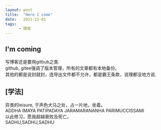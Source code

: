 ```yaml
---
layout: post
title:  "Here I come"
date:   2021-12-01
tags:
      - 随笔
---
```


## I'm coming

写博客还是要用gitbub之类.\
github, gitee强调了版本管理，所有的文章都有本地备份。\
其他的都是说封就封，连导出文件都不允许，都是霸王条款，说理都没地方说.

## [学法]

异类的leisure, 于声色犬马之处，占一片地，坐着。\
ADDHA IMAYA PATIPADAYA JARAMARANANHA PARIMUCCISSAMI\
以此修习，愿我超越衰败及死亡。\
SADHU,SADHU,SADHU
